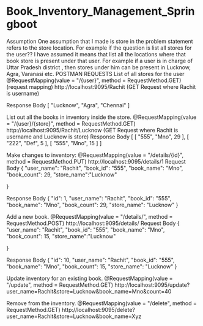 # Book_Inventory_Management_Springboot

Assumption
One assumption that I made is store in the problem statement refers to the store location. For example if the question is list all stores for the user?? 
I have assumed it means that list all the locations where that book store is present under that user. For example if a user is in charge of Uttar Pradesh district , then stores under him can be present in Lucknow, Agra, Varanasi etc.
POSTMAN REQUESTS
List of all stores for the user
@RequestMapping(value = "/{user}", method = RequestMethod.GET) (request mapping)
http://localhost:9095/Rachit      (GET Request where Rachit is username)

Response Body
[
    "Lucknow",
    "Agra",
    "Chennai"
]


List out all the books in inventory inside the store.
@RequestMapping(value = "/{user}/{store}", method = RequestMethod.GET)
http://localhost:9095/Rachit/Lucknow  (GET Request where Rachit is username and Lucknow is store)
Response Body
[
    [
        "555",
        "Mno",
        29
    ],
    [
        "222",
        "Def",
        5
    ],
    [
        "555",
        "Mno",
        15
    ]
]


Make changes to inventory:
@RequestMapping(value = "/details/{id}", method = RequestMethod.PUT)
http://localhost:9095/details/1
Request Body
{
    "user_name": "Rachit",
    "book_id": "555",
    "book_name": "Mno",
    "book_count": 29,
    "store_name":"Lucknow"

}

Response Body
{
    "id": 1,
    "user_name": "Rachit",
    "book_id": "555",
    "book_name": "Mno",
    "book_count": 29,
    "store_name": "Lucknow"
}

Add a new book.
@RequestMapping(value = "/details/", method = RequestMethod.POST)
http://localhost:9095/details/
Request Body
{
    "user_name": "Rachit",
    "book_id": "555",
    "book_name": "Mno",
    "book_count": 15,
    "store_name":"Lucknow"

}

Response Body
{
    "id": 10,
    "user_name": "Rachit",
    "book_id": "555",
    "book_name": "Mno",
    "book_count": 15,
    "store_name": "Lucknow"
}


Update inventory for an existing book.
@RequestMapping(value = "/update", method = RequestMethod.GET)
http://localhost:9095/update?user_name=Rachit&store=Lucknow&book_name=Mno&count=40

Remove from the inventory.
@RequestMapping(value = "/delete", method = RequestMethod.GET)
http://localhost:9095/delete?user_name=Rachit&store=Lucknow&book_name=Xyz







